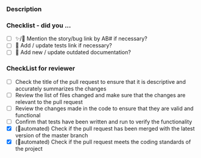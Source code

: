 <!-- Hello! Thanks for submitting a PR. To help make things go a bit more
     smoothly we would appreciate that you go through this template. -->

### Description

<!-- Good things to put here include: reasoning for the change (please link
     any relevant bug or story!), any noteworthy (or hacky) choices to be aware of,
     or what the problem resolved here looked like ... we won't mind a ranty
     story :) -->

### Checklist - did you ...

<!-- If any of the following items aren't relevant for your contribution
     please still tick them so we know you've gone through the checklist.

    All user-facing changes should provide a ticket link.
    Tests are required for bugfixes and new features. Documentation changes
    are necessary for formatting and most enhancement changes. -->

-   [ ] ✨/🐛 Mention the story/bug link by AB#<number> if necessary?
-   [ ] 🧪 Add / update tests link if necessary?
-   [ ] 📖 Add new / update outdated documentation?

<!-- Just as a reminder, If you have something unclear,
     you can discuss it with "Mason Lin <mason.lin1@hp.com>".

     Finally, once again thanks for your time and effort. If you have any
     feedback in regards to your experience contributing here, please
     let us know!

     Helpful links:

      vCosmosCookbook: https://github.azc.ext.hp.com/BPSVCommonService/vCosmosCookbook
      Action-Development-Guideline: https://github.azc.ext.hp.com/BPSVCommonService/Action-Development-Guideline -->

### CheckList for reviewer

-   [ ] Check the title of the pull request to ensure that it is descriptive and accurately summarizes the changes
-   [ ] Review the list of files changed and make sure that the changes are relevant to the pull request
-   [ ] Review the changes made in the code to ensure that they are valid and functional
-   [ ] Confirm that tests have been written and run to verify the functionality
-   [x] (🤖automated) Check if the pull request has been merged with the latest version of the master branch
-   [x] (🤖automated) Check if the pull request meets the coding standards of the project
